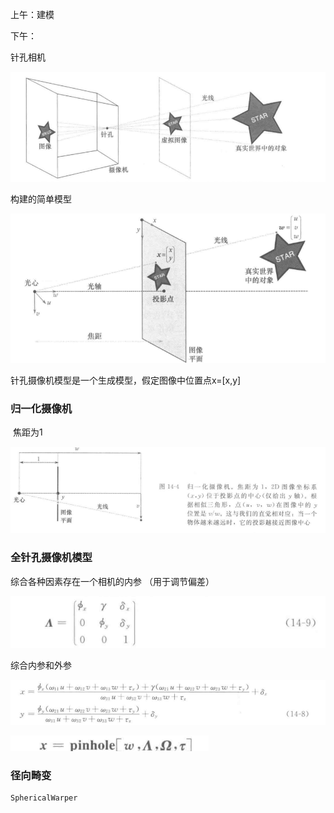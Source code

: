 上午：建模

下午：

针孔相机

![image-20210926153343009](9.26日报.assets/image-20210926153343009.png)

构建的简单模型

![image-20210926153326837](9.26日报.assets/image-20210926153326837.png)



针孔摄像机模型是一个生成模型，假定图像中位置点x=[x,y]

### 归一化摄像机

​		焦距为1

![image-20210926153302346](9.26日报.assets/image-20210926153302346.png)

### 全针孔摄像机模型

综合各种因素存在一个相机的内参 （用于调节偏差）

![image-20210926165532180](9.26日报.assets/image-20210926165532180.png)	

综合内参和外参

![image-20210926165703329](9.26日报.assets/image-20210926165703329.png)

![image-20210926165728406](9.26日报.assets/image-20210926165728406.png)

### 径向畸变

```
SphericalWarper
```

